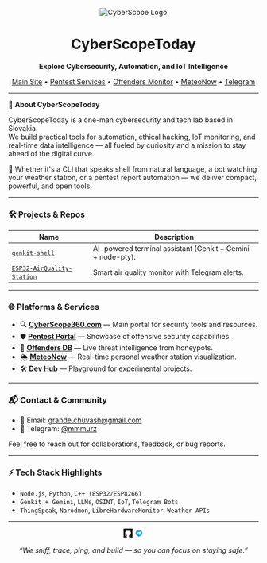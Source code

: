 <p align="center">
  <img src="https://github.com/user-attachments/assets/711caabf-a775-4884-850d-febe338cd643" height="200" alt="CyberScope Logo" />
</p>

<h1 align="center">CyberScopeToday</h1>
<p align="center"><strong>Explore Cybersecurity, Automation, and IoT Intelligence</strong></p>

<p align="center">
  <a href="https://cyberscope360.com/">Main Site</a> •
  <a href="https://pentest.cyberscope360.com/">Pentest Services</a> •
  <a href="https://offenders.cyberscope360.com/">Offenders Monitor</a> •
  <a href="https://meteonow.eu/">MeteoNow</a> •
  <a href="https://t.me/mmmurz">Telegram</a>
</p>

---

🚀 **About CyberScopeToday**

CyberScopeToday is a one-man cybersecurity and tech lab based in Slovakia.  
We build practical tools for automation, ethical hacking, IoT monitoring, and real-time data intelligence — all fueled by curiosity and a mission to stay ahead of the digital curve.

🧠 Whether it's a CLI that speaks shell from natural language, a bot watching your weather station, or a pentest report automation — we deliver compact, powerful, and open tools.

---

### 🛠️ Projects & Repos

| Name | Description |
|------|-------------|
| [`genkit-shell`](https://github.com/CyberScopeToday/genkit-shell) | AI-powered terminal assistant (Genkit + Gemini + node-pty). |
| [`ESP32-AirQuality-Station`](https://github.com/CyberScopeToday/ESP32-AirQuality-Station) | Smart air quality monitor with Telegram alerts. |

---

### 🌐 Platforms & Services

- 🔍 [**CyberScope360.com**](https://cyberscope360.com) — Main portal for security tools and resources.
- 🛡️ [**Pentest Portal**](https://pentest.cyberscope360.com) — Showcase of offensive security capabilities.
- 📡 [**Offenders DB**](https://offenders.cyberscope360.com) — Live threat intelligence from honeypots.
- 🌦️ [**MeteoNow**](https://meteonow.eu) — Real-time personal weather station visualization.
- 🛠️ [**Dev Hub**](https://dev.cyberscope360.com) — Playground for experimental projects.

---

### 📬 Contact & Community

- 📧 Email: [grande.chuvash@gmail.com](mailto:grande.chuvash@gmail.com)  
- 💬 Telegram: [@mmmurz](https://t.me/mmmurz)

Feel free to reach out for collaborations, feedback, or bug reports.

---

### ⚡ Tech Stack Highlights

- `Node.js`, `Python`, `C++ (ESP32/ESP8266)`
- `Genkit + Gemini`, `LLMs`, `OSINT`, `IoT`, `Telegram Bots`
- `ThingSpeak`, `Narodmon`, `LibreHardwareMonitor`, `Weather APIs`

---

<p align="center">
  <img src="https://raw.githubusercontent.com/edent/SuperTinyIcons/master/images/svg/github.svg" height="18">
  <img src="https://raw.githubusercontent.com/edent/SuperTinyIcons/master/images/svg/telegram.svg" height="18">
</p>
<p align="center">
  <em>“We sniff, trace, ping, and build — so you can focus on staying safe.”</em>
</p>
